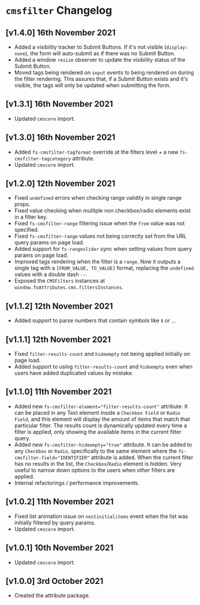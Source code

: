 # `cmsfilter` Changelog

## [v1.4.0] 16th November 2021

- Added a visibility tracker to Submit Buttons. If it's not visible (`display: none`), the form will auto-submit as if there was no Submit Button.
- Added a window `resize` observer to update the visibility status of the Submit Button.
- Moved tags being rendered on `input` events to being rendered on during the filter rendering. This assures that, if a Submit Button exists and it's visible, the tags will only be updated when submitting the form.

## [v1.3.1] 16th November 2021

- Updated `cmscore` import.

## [v1.3.0] 16th November 2021

- Added `fs-cmsfilter-tagformat` override at the filters level + a new `fs-cmsfilter-tagcategory` attribute.
- Updated `cmscore` import.

## [v1.2.0] 12th November 2021

- Fixed `undefined` errors when checking range validity in single range props.
- Fixed value checking when multiple non checkbox/radio elements exist in a filter key.
- Fixed `fs-cmsfilter-range` filtering issue when the `from` value was not specified.
- Fixed `fs-cmsfilter-range` values not being correctly set from the URL query params on page load.
- Added support for `fs-rangeslider` sync when setting values from query params on page load.
- Improved tags rendering when the filter is a `range`. Now it outputs a single tag with a `[FROM_VALUE, TO_VALUE]` format, replacing the `undefined` values with a double dash `--`.
- Exposed the `CMSFilters` instances at `window.fsAttributes.cms.filtersInstances`.

## [v1.1.2] 12th November 2021

- Added support to parse numbers that contain symbols like `$` or `,`.

## [v1.1.1] 12th November 2021

- Fixed `filter-results-count` and `hideempty` not being applied initially on page load.
- Added support to using `filter-results-count` and `hideempty` even when users have added duplicated values by mistake.

## [v1.1.0] 11th November 2021

- Added new `fs-cmsfilter-element="filter-results-count"` attribute.
  It can be placed in any Text element inside a `Checkbox Field` or `Radio Field`, and this element will display the amount of items that match that particular filter.
  The results count is dynamically updated every time a filter is applied, only showing the available items in the current filter query.
- Added new `fs-cmsfilter-hideempty="true"` attribute.
  It can be added to any `Checkbox` or `Radio`, specifically to the same element where the `fs-cmsfilter-field="IDENTIFIER"` attribute is added.
  When the current filter has no results in the list, the `Checkbox`/`Radio` element is hidden.
  Very useful to narrow down options to the users when other filters are applied.
- Internal refactorings / performance improvements.

## [v1.0.2] 11th November 2021

- Fixed list animation issue on `nestinitialitems` event when the list was initially filtered by query params.
- Updated `cmscore` import.

## [v1.0.1] 10th November 2021

- Updated `cmscore` import.

## [v1.0.0] 3rd October 2021

- Created the attribute package.
